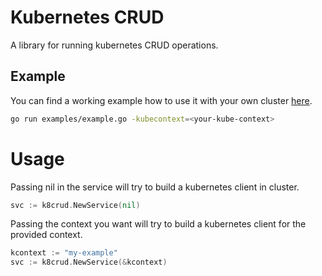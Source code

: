 # Kubernetes CRUD
A library for running kubernetes CRUD operations.


## Example

You can find a working example how to use it with your own cluster
[here](./examples).

```bash
go run examples/example.go -kubecontext=<your-kube-context>
```

# Usage

Passing nil in the service will try to build a kubernetes client in cluster.

```go
svc := k8crud.NewService(nil)

```

Passing the context you want  will try to build a kubernetes client for the provided context.

```go
kcontext := "my-example"
svc := k8crud.NewService(&kcontext)
```

